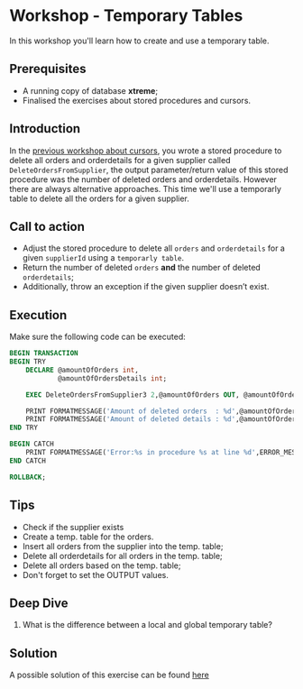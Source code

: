 # Workshop - Temporary Tables
In this workshop you'll learn how to create and use a temporary table.

## Prerequisites
- A running copy of database **xtreme**;
- Finalised the exercises about stored procedures and cursors.

## Introduction
In the [previous workshop about cursors](/workshops/cursors.md), you wrote a stored procedure to delete all orders and orderdetails for a given supplier called `DeleteOrdersFromSupplier`, the output parameter/return value of this stored procedure was the number of deleted orders and orderdetails. However there are always alternative approaches. This time we'll use a temporarly table to delete all the orders for a given supplier.

## Call to action
- Adjust the stored procedure to delete all `orders` and `orderdetails` for a given `supplierId` using a `temporarly table`.
- Return the number of deleted `orders` **and** the number of deleted `orderdetails`;
- Additionally, throw an exception if the given supplier doesn’t exist.

## Execution
Make sure the following code can be executed:

```sql
BEGIN TRANSACTION
BEGIN TRY
    DECLARE @amountOfOrders int, 
            @amountOfOrdersDetails int;

    EXEC DeleteOrdersFromSupplier3 2,@amountOfOrders OUT, @amountOfOrdersDetails OUT;

    PRINT FORMATMESSAGE('Amount of deleted orders  : %d',@amountOfOrders);
    PRINT FORMATMESSAGE('Amount of deleted details : %d',@amountOfOrdersDetails);
END TRY

BEGIN CATCH
    PRINT FORMATMESSAGE('Error:%s in procedure %s at line %d',ERROR_MESSAGE(),ERROR_PROCEDURE(), ERROR_LINE());
END CATCH

ROLLBACK;
```

## Tips
- Check if the supplier exists
- Create a temp. table for the orders.
- Insert all orders from the supplier into the temp. table;
- Delete all orderdetails for all orders in the temp. table;
- Delete all orders based on the temp. table; 
- Don't forget to set the OUTPUT values.

## Deep Dive
1. What is the difference between a local and global temporary table?

## Solution
A possible solution of this exercise can be found [here](/solutions/temp-tables.sql)
